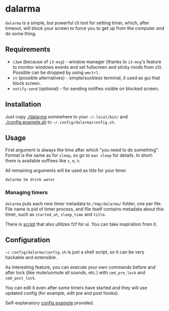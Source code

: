 # dalarma

`dalarma` is a simple, but powerful cli tool for setting timer, which, after
timeout, will block your screen to force you to get up from the computer and do
some thing.

## Requirements

* `i3wm` (because of `i3-msg`) - window manager (thanks to `i3-msg`'s feature
  to monitor windows events and set fullscreen and sticky mode from cli).
  Possible can be dropped by using `wmctrl`.
* `st` (possible alternatives) - simple/suckless terminal, it used as gui that
  block screen.
* `notify-send` (optional) - for sending notifies visible on blocked screen.

## Installation

Just copy [./dalarma](./dalarma) somewhere to your `~/.local/bin/` and
[./config.example.sh](./config.example.sh) to `~/.config/dalarma/config.sh`.

## Usage

First argument is always the time after which "you need to do something".
Format is the same as for `sleep`, so go to `man sleep` for details. In short:
there is available suffixes like `s`, `m`, `h`.

All remaining arguments will be used as title for your timer.

```
dalarma 5m drink water
```

### Managing timers

`dalarma` puts each new timer metadata to `/tmp/dalarma/` folder, one per file.
File name is pid of timer process, and file itself contains metadata about this
timer, such as `started_at`, `sleep_time` and `title`.

There is [script](./helper_scripts/fdalarma) that also utilizes fzf for ui. You
can take inspiration from it.

## Configuration

`~/.config/dalarma/config.sh` is just a shell script, so it can be very
hackable and extensible.

As interesting feature, you can execute your own commands before and after lock
(like mute/unmute all sounds, etc.) with `cmd_pre_lock` and `cmd_post_lock`.

You can edit it even after some timers have started and they will use updated
config (for example, edit pre and post hooks).

Self-explanatory [config example](./config.example.sh) provided.
